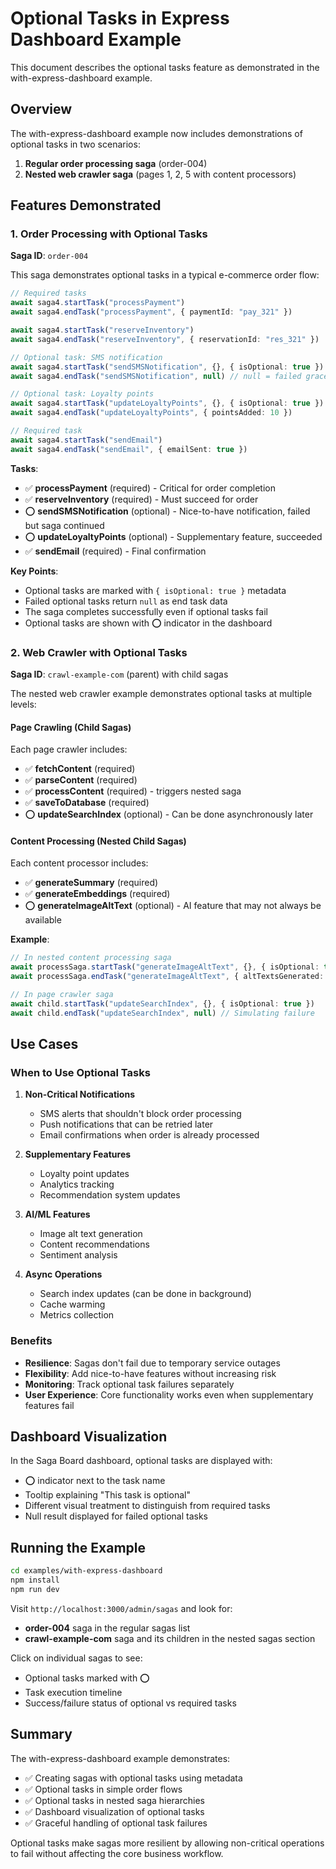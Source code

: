 # Optional Tasks in Express Dashboard Example

This document describes the optional tasks feature as demonstrated in the with-express-dashboard example.

## Overview

The with-express-dashboard example now includes demonstrations of optional tasks in two scenarios:

1. **Regular order processing saga** (order-004)
2. **Nested web crawler saga** (pages 1, 2, 5 with content processors)

## Features Demonstrated

### 1. Order Processing with Optional Tasks

**Saga ID**: `order-004`

This saga demonstrates optional tasks in a typical e-commerce order flow:

```typescript
// Required tasks
await saga4.startTask("processPayment")
await saga4.endTask("processPayment", { paymentId: "pay_321" })

await saga4.startTask("reserveInventory")
await saga4.endTask("reserveInventory", { reservationId: "res_321" })

// Optional task: SMS notification
await saga4.startTask("sendSMSNotification", {}, { isOptional: true })
await saga4.endTask("sendSMSNotification", null) // null = failed gracefully

// Optional task: Loyalty points
await saga4.startTask("updateLoyaltyPoints", {}, { isOptional: true })
await saga4.endTask("updateLoyaltyPoints", { pointsAdded: 10 })

// Required task
await saga4.startTask("sendEmail")
await saga4.endTask("sendEmail", { emailSent: true })
```

**Tasks**:
- ✅ **processPayment** (required) - Critical for order completion
- ✅ **reserveInventory** (required) - Must succeed for order
- ⭕ **sendSMSNotification** (optional) - Nice-to-have notification, failed but saga continued
- ⭕ **updateLoyaltyPoints** (optional) - Supplementary feature, succeeded
- ✅ **sendEmail** (required) - Final confirmation

**Key Points**:
- Optional tasks are marked with `{ isOptional: true }` metadata
- Failed optional tasks return `null` as end task data
- The saga completes successfully even if optional tasks fail
- Optional tasks are shown with ⭕ indicator in the dashboard

### 2. Web Crawler with Optional Tasks

**Saga ID**: `crawl-example-com` (parent) with child sagas

The nested web crawler example demonstrates optional tasks at multiple levels:

#### Page Crawling (Child Sagas)

Each page crawler includes:
- ✅ **fetchContent** (required)
- ✅ **parseContent** (required)
- ✅ **processContent** (required) - triggers nested saga
- ✅ **saveToDatabase** (required)
- ⭕ **updateSearchIndex** (optional) - Can be done asynchronously later

#### Content Processing (Nested Child Sagas)

Each content processor includes:
- ✅ **generateSummary** (required)
- ✅ **generateEmbeddings** (required)
- ⭕ **generateImageAltText** (optional) - AI feature that may not always be available

**Example**:
```typescript
// In nested content processing saga
await processSaga.startTask("generateImageAltText", {}, { isOptional: true })
await processSaga.endTask("generateImageAltText", { altTextsGenerated: 3 })

// In page crawler saga
await child.startTask("updateSearchIndex", {}, { isOptional: true })
await child.endTask("updateSearchIndex", null) // Simulating failure
```

## Use Cases

### When to Use Optional Tasks

1. **Non-Critical Notifications**
   - SMS alerts that shouldn't block order processing
   - Push notifications that can be retried later
   - Email confirmations when order is already processed

2. **Supplementary Features**
   - Loyalty point updates
   - Analytics tracking
   - Recommendation system updates

3. **AI/ML Features**
   - Image alt text generation
   - Content recommendations
   - Sentiment analysis

4. **Async Operations**
   - Search index updates (can be done in background)
   - Cache warming
   - Metrics collection

### Benefits

- **Resilience**: Sagas don't fail due to temporary service outages
- **Flexibility**: Add nice-to-have features without increasing risk
- **Monitoring**: Track optional task failures separately
- **User Experience**: Core functionality works even when supplementary features fail

## Dashboard Visualization

In the Saga Board dashboard, optional tasks are displayed with:
- ⭕ indicator next to the task name
- Tooltip explaining "This task is optional"
- Different visual treatment to distinguish from required tasks
- Null result displayed for failed optional tasks

## Running the Example

```bash
cd examples/with-express-dashboard
npm install
npm run dev
```

Visit `http://localhost:3000/admin/sagas` and look for:
- **order-004** saga in the regular sagas list
- **crawl-example-com** saga and its children in the nested sagas section

Click on individual sagas to see:
- Optional tasks marked with ⭕
- Task execution timeline
- Success/failure status of optional vs required tasks

## Summary

The with-express-dashboard example demonstrates:
- ✅ Creating sagas with optional tasks using metadata
- ✅ Optional tasks in simple order flows
- ✅ Optional tasks in nested saga hierarchies
- ✅ Dashboard visualization of optional tasks
- ✅ Graceful handling of optional task failures

Optional tasks make sagas more resilient by allowing non-critical operations to fail without affecting the core business workflow.
